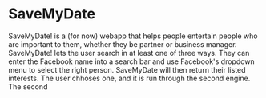 SaveMyDate
==========
SaveMyDate! is a (for now) webapp that helps people entertain people who are important to them, whether they be partner or business manager.
SaveMyDate! lets the user search in at least one of three ways.
They can enter the Facebook name into a search bar and use Facebook's dropdown menu to select the right person. SaveMyDate will then return their listed interests. The user chhoses one, and it is run through the second engine.
The second 
